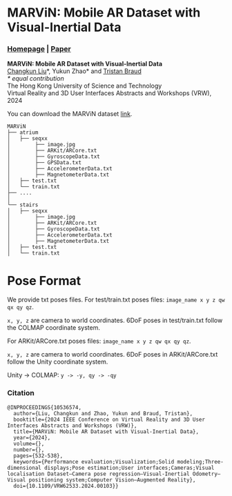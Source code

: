 # MARViN: Mobile AR Dataset with Visual-Inertial Data

### [Homepage](https://lck666666.github.io/research/MARViN/index.html) | [Paper](https://ieeexplore.ieee.org/document/10536574)

**MARViN: Mobile AR Dataset with Visual-Inertial Data** <br>
[Changkun Liu](https://lck666666.github.io)\*, Yukun Zhao\* and [Tristan Braud](https://braudt.people.ust.hk/index.html) <br>
<em>* equal contribution</em><br>
The Hong Kong University of Science and Technology<br>
Virtual Reality and 3D User Interfaces Abstracts and Workshops (VRW), 2024<br>


You can download the MARViN dataset [link](https://hkustconnect-my.sharepoint.com/:f:/g/personal/cliudg_connect_ust_hk/Ek76M4OIy31KrNrizKxlEbIBvlXNQVLv2Ft3vtL9EphwWw?e=3bDJSo). 


```
MARViN
├── atrium
│   ├── seqxx
│        ├── image.jpg
│        ├── ARKit/ARCore.txt
│        ├── GyroscopeData.txt
│        ├── GPSData.txt
│        ├── AccelerometerData.txt
│        ├── MagnetometerData.txt
│   ├── test.txt
│   └── train.txt
├── ....
│
└── stairs
│   ├── seqxx
│        ├── image.jpg
│        ├── ARKit/ARCore.txt
│        ├── GyroscopeData.txt
│        ├── AccelerometerData.txt
│        ├── MagnetometerData.txt
│   ├── test.txt
│   └── train.txt
```

# Pose Format
We provide txt poses files.
For test/train.txt poses files:
```image_name x y z qw qx qy qz```.

```x, y, z``` are camera to world coordinates.
6DoF poses in test/train.txt follow the COLMAP coordinate system.

For ARKit/ARCore.txt poses files:
```image_name x y z qw qx qy qz```.

```x, y, z``` are camera to world coordinates.
6DoF poses in ARKit/ARCore.txt follow the Unity coordinate system.

Unity -> COLMAP:
```y -> -y, qy -> -qy```

<h3 id="citation">Citation</h3>
		<pre class="citation-code"><code><span>@INPROCEEDINGS{10536574,
  author={Liu, Changkun and Zhao, Yukun and Braud, Tristan},
  booktitle={2024 IEEE Conference on Virtual Reality and 3D User Interfaces Abstracts and Workshops (VRW)}, 
  title={MARViN: Mobile AR Dataset with Visual-Inertial Data}, 
  year={2024},
  volume={},
  number={},
  pages={532-538},
  keywords={Performance evaluation;Visualization;Solid modeling;Three-dimensional displays;Pose estimation;User interfaces;Cameras;Visual localisation Dataset—Camera pose regression—Visual-Inertial Odometry—Visual positioning system;Computer Vision—Augmented Reality},
  doi={10.1109/VRW62533.2024.00103}}</code></pre>
